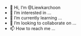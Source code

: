 - 👋 Hi, I’m @Liewkarchoon
- 👀 I’m interested in ...
- 🌱 I’m currently learning ...
- 💞️ I’m looking to collaborate on ...
- 📫 How to reach me ...

<!---
Liewkarchoon/Liewkarchoon is a ✨ special ✨ repository because its `README.md` (this file) appears on your GitHub profile.
You can click the Preview link to take a look at your changes.
--->
